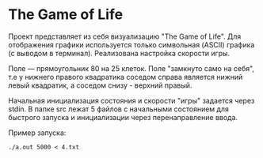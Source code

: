 # The Game of Life

Проект представляет из себя визуализацию "The Game of Life". 
Для отображения графики используется только символьная (ASCII) графика (с выводом в терминал). 
Реализована настройка скорости игры.

Поле — прямоугольник 80 на 25 клеток.
Поле "замкнуто само на себя", т.е у нижнего правого квадратика соседом справа является нижний левый квадратик, а соседом снизу - верхний правый.

Начальная инициализация состояния и скорости "игры" задается через stdin. В папке src лежат 5 файлов с начальными состоянием для быстрого запуска и инициализации через перенаправление ввода.

Пример запуска:
```
./a.out 5000 < 4.txt 
```
